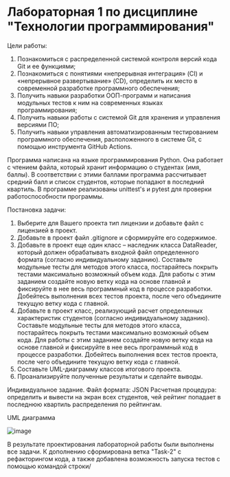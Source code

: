 # Лабораторная 1 по дисциплине "Технологии программирования" 

Цели работы: 
1. Познакомиться c распределенной системой контроля версий кода Git и ее функциями; 
2. Познакомиться с понятиями «непрерывная интеграция» (CI) и «непрерывное развертывание» 
(CD), определить их место в современной разработке программного обеспечения; 
3. Получить навыки разработки ООП-программ и написания модульных тестов к ним на 
современных языках программирования; 
4. Получить навыки работы с системой Git для хранения и управления версиями ПО; 
5. Получить навыки управления автоматизированным тестированием программного обеспечения, 
расположенного в системе Git, с помощью инструмента GitHub Actions.

Программа написана на языке программирования Python. Она работает с чтением файла, который хранит информацию о студентах (имя, баллы). В соответствии с этими баллами программа рассчитывает средний балл и список студентов, которые попадают в последний квартиль.
В программе реализованы unittest's и pytest для проверки работоспособности программы. 

Постановка задачи:

1. Выберите для Вашего проекта тип лицензии и добавьте файл с лицензией в проект.
2. Добавьте в проект файл .gitignore и сформируйте его содержимое.
3. Добавьте в проект еще один класс – наследник класса DataReader, который должен
обрабатывать входной файл определенного формата (согласно индивидуальному заданию). Составьте модульные тесты для методов этого класса, постарайтесь покрыть тестами
максимально возможный объем кода. Для работы с этим заданием создайте новую ветку кода на основе
главной и фиксируйте в нее весь программный код в процессе разработки. Добейтесь выполнения всех
тестов проекта, после чего объедините текущую ветку кода с главной.
4. Добавьте в проект класс, реализующий расчет определенных характеристик студентов
(согласно индивидуальному заданию). Составьте модульные тесты для методов этого
класса, постарайтесь покрыть тестами максимально возможный объем кода. Для работы с этим
заданием создайте новую ветку кода на основе главной и фиксируйте в нее весь программный код в
процессе разработки. Добейтесь выполнения всех тестов проекта, после чего объедините текущую
ветку кода с главной.
5. Составьте UML-диаграмму классов итогового проекта.
6. Проанализируйте полученные результаты и сделайте выводы.

Индивидуальное задание.
Файл формата: JSON
Расчетная процедура: определить и вывести на экран всех студентов, чей рейтинг попадает в последнюю квартиль распределения по рейтингам.

UML диаграмма

![image](https://github.com/user-attachments/assets/4b89a785-a5b8-4d65-9b22-70ddcdf27673)

В результате проектирования лабораторной работы были выполнены все задачи. К дополнению сформирована ветка "Task-2" с рефакторингом кода, а также добавлена возможность запуска тестов с помощью командой строки/
